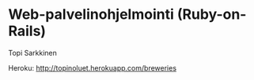 Web-palvelinohjelmointi (Ruby-on-Rails)
=======
Topi Sarkkinen

Heroku: http://topinoluet.herokuapp.com/breweries
